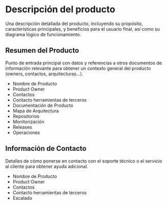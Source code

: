 # Descripción del producto

Una descripción detallada del producto, incluyendo su propósito, características principales, y beneficios para el usuario final, así como su diagrama lógico de funcionamiento.

## Resumen del Producto

Punto de entrada principal con datos y referencias a otros documentos de información relevante para obtener un contexto general del producto (owners, contactos, arquitecturas...).

- Nombre de Producto
- Product Owner
- Contactos
- Contacto herramientas de terceros
- Documentación de Producto
- Mapa de Arquitectura
- Repositorios
- Monitorización
- Releases
- Operaciones

## Información de Contacto

Detalles de cómo ponerse en contacto con el soporte técnico o el servicio al cliente para obtener ayuda adicional.

- Nombre de Producto
- Product Owner
- Contactos
- Contacto herramientas de terceros
- Escalado
